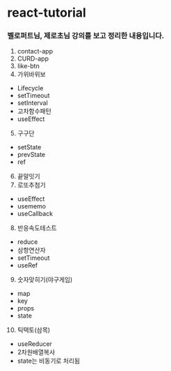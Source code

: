 # react-tutorial

### 벨로퍼트님, 제로초님 강의를 보고 정리한 내용입니다.
1. contact-app
2. CURD-app
3. like-btn
4. 가위바위보 
 - Lifecycle 
 - setTimeout 
 - setInterval 
 - 고차함수패턴
 - useEffect
5. 구구단 
 - setState
 - prevState
 - ref
6. 끝말잇기
7. 로또추첨기 
 - useEffect
 - usememo
 - useCallback
8. 반응속도테스트 
 - reduce
 - 삼항연산자
 - setTimeout
 - useRef
9. 숫자맞히기(야구게임) 
 - map
 - key
 - props
 - state
10. 틱택토(삼목) 
 - useReducer
 - 2차원배열복사
 - state는 비동기로 처리됨
